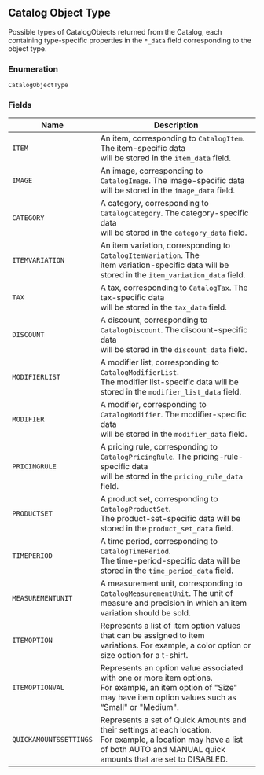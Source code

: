 ## Catalog Object Type

Possible types of CatalogObjects returned from the Catalog, each
containing type-specific properties in the `*_data` field corresponding to the object type.

### Enumeration

`CatalogObjectType`

### Fields

| Name | Description |
|  --- | --- |
| `ITEM` | An item, corresponding to `CatalogItem`. The item-specific data<br>will be stored in the `item_data` field. |
| `IMAGE` | An image, corresponding to `CatalogImage`. The image-specific data<br>will be stored in the `image_data` field. |
| `CATEGORY` | A category, corresponding to `CatalogCategory`. The category-specific data<br>will be stored in the `category_data` field. |
| `ITEMVARIATION` | An item variation, corresponding to `CatalogItemVariation`. The<br>item variation-specific data will be stored in the `item_variation_data` field. |
| `TAX` | A tax, corresponding to `CatalogTax`. The tax-specific data<br>will be stored in the `tax_data` field. |
| `DISCOUNT` | A discount, corresponding to `CatalogDiscount`. The discount-specific data<br>will be stored in the `discount_data` field. |
| `MODIFIERLIST` | A modifier list, corresponding to `CatalogModifierList`.<br>The modifier list-specific data will be stored in the `modifier_list_data` field. |
| `MODIFIER` | A modifier, corresponding to `CatalogModifier`. The modifier-specific data<br>will be stored in the `modifier_data` field. |
| `PRICINGRULE` | A pricing rule, corresponding to `CatalogPricingRule`. The pricing-rule-specific data<br>will be stored in the `pricing_rule_data` field. |
| `PRODUCTSET` | A product set, corresponding to `CatalogProductSet`.<br>The product-set-specific data will be stored in the `product_set_data` field. |
| `TIMEPERIOD` | A time period, corresponding to `CatalogTimePeriod`.<br>The time-period-specific data will be stored in the `time_period_data` field. |
| `MEASUREMENTUNIT` | A measurement unit, corresponding to `CatalogMeasurementUnit`. The unit of<br>measure and precision in which an item variation should be sold. |
| `ITEMOPTION` | Represents a list of item option values that can be assigned to item<br>variations. For example, a color option or size option for a t-shirt. |
| `ITEMOPTIONVAL` | Represents an option value associated with one or more item options.<br>For example, an item option of "Size" may have item option values such as<br>“Small" or "Medium". |
| `QUICKAMOUNTSSETTINGS` | Represents a set of Quick Amounts and their settings at each location.<br>For example, a location may have a list of both AUTO and MANUAL quick amounts that are set to DISABLED. |

